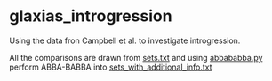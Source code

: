 # glaxias_introgression

Using the data fron Campbell et al. to investigate introgression.

All the comparisons are drawn from [sets.txt](sets.txt) and using [abbababba.py](abbababba.py) perform ABBA-BABBA into [sets_with_additional_info.txt](sets_with_additional_info.txt)

